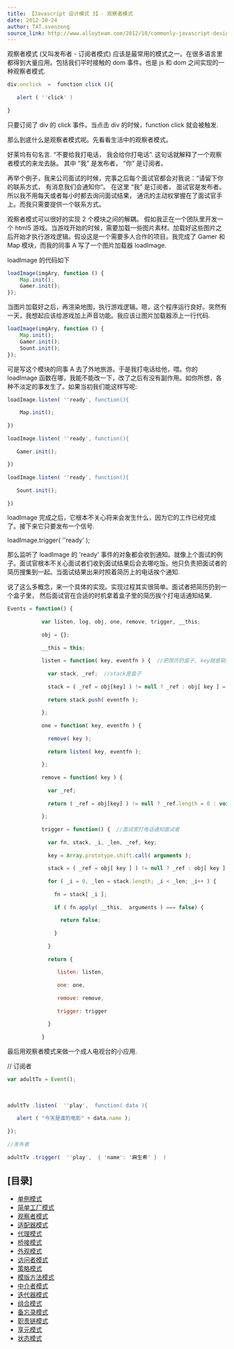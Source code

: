 ```yaml
---
title: 【Javascript 设计模式 3】- 观察者模式
date: 2012-10-24
author: TAT.svenzeng
source_link: http://www.alloyteam.com/2012/10/commonly-javascript-design-pattern-observer-mode/
---
```


<!-- {% raw %} - for jekyll -->

观察者模式 (又叫发布者 - 订阅者模式) 应该是最常用的模式之一。在很多语言里都得到大量应用。包括我们平时接触的 dom 事件。也是 js 和 dom 之间实现的一种观察者模式.

```javascript
div.onclick  =  function click (){
 
   alert ( ''click' )
 
}
```

只要订阅了 div 的 click 事件。当点击 div 的时候，function click 就会被触发.

那么到底什么是观察者模式呢。先看看生活中的观察者模式。

好莱坞有句名言. “不要给我打电话， 我会给你打电话”. 这句话就解释了一个观察者模式的来龙去脉。 其中 “我” 是发布者， “你” 是订阅者。

再举个例子，我来公司面试的时候，完事之后每个面试官都会对我说：“请留下你的联系方式， 有消息我们会通知你”。 在这里 “我” 是订阅者， 面试官是发布者。所以我不用每天或者每小时都去询问面试结果， 通讯的主动权掌握在了面试官手上。而我只需要提供一个联系方式。

观察者模式可以很好的实现 2 个模块之间的解耦。 假如我正在一个团队里开发一个 html5 游戏。当游戏开始的时候，需要加载一些图片素材。加载好这些图片之后开始才执行游戏逻辑。假设这是一个需要多人合作的项目。我完成了 Gamer 和 Map 模块，而我的同事 A 写了一个图片加载器 loadImage.

loadImage 的代码如下

```javascript
loadImage(imgAry, function () {
    Map.init();
    Gamer.init();
});
```

当图片加载好之后，再渲染地图，执行游戏逻辑。嗯，这个程序运行良好。突然有一天，我想起应该给游戏加上声音功能。我应该让图片加载器添上一行代码.

```javascript
loadImage(imgAry, function () {
    Map.init();
    Gamer.init();
    Sount.init();
});
```

可是写这个模块的同事 A 去了外地旅游。于是我打电话给他，喂。你的 loadImage 函数在哪，我能不能改一下，改了之后有没有副作用。如你所想，各种不淡定的事发生了。如果当初我们能这样写呢:

```javascript
loadImage.listen( ''ready', function(){
 
    Map.init();
 
})
 
loadImage.listen( ''ready', function(){
 
   Gamer.init();
 
})
 
loadImage.listen( ''ready', function(){
 
   Sount.init();
 
})
```

loadImage 完成之后，它根本不关心将来会发生什么，因为它的工作已经完成了。接下来它只要发布一个信号.

loadImage.trigger( ''ready' );

那么监听了 loadImage 的 'ready' 事件的对象都会收到通知。就像上个面试的例子。面试官根本不关心面试者们收到面试结果后会去哪吃饭。他只负责把面试者的简历搜集到一起。当面试结果出来时照着简历上的电话挨个通知.

说了这么多概念，来一个具体的实现。实现过程其实很简单。面试者把简历扔到一个盒子里， 然后面试官在合适的时机拿着盒子里的简历挨个打电话通知结果.

```javascript
Events = function() {
 
           var listen, log, obj, one, remove, trigger, __this;
 
           obj = {};
 
           __this = this;
 
           listen = function( key, eventfn ) {  //把简历扔盒子, key就是联系方式.
 
             var stack, _ref;  //stack是盒子
 
             stack = ( _ref = obj[key] ) != null ? _ref : obj[ key ] = [];
 
             return stack.push( eventfn );
 
           };
 
           one = function( key, eventfn ) {
 
             remove( key );
 
             return listen( key, eventfn );
 
           };
 
           remove = function( key ) {
 
             var _ref;
 
             return ( _ref = obj[key] ) != null ? _ref.length = 0 : void 0;
 
           };
 
           trigger = function() {  //面试官打电话通知面试者
 
             var fn, stack, _i, _len, _ref, key;
 
             key = Array.prototype.shift.call( arguments ); 
 
             stack = ( _ref = obj[ key ] ) != null ? _ref : obj[ key ] = [];
 
             for ( _i = 0, _len = stack.length; _i < _len; _i++ ) {
 
               fn = stack[ _i ];
 
               if ( fn.apply( __this,  arguments ) === false) {
 
                 return false;
 
               }
 
             }
 
             return {
 
                listen: listen,
 
                one: one,
 
                remove: remove,
 
                trigger: trigger
 
             }
 
           }
```

最后用观察者模式来做一个成人电视台的小应用.

// 订阅者

```javascript
var adultTv = Event();
 
 
 
adultTv .listen(  ''play',  function( data ){
 
   alert ( "今天是谁的电影" + data.name );
 
});
 
//发布者
 
adultTv .trigger(  ''play',  { 'name': '麻生希' }  )
```

## \[目录]

-   [单例模式](http://www.alloyteam.com/2012/10/common-javascript-design-patterns/ "单例模式")
-   [简单工厂模式](http://www.alloyteam.com/2012/10/commonly-javascript-design-patterns-simple-factory-pattern/ "简单工厂模式")
-   [观察者模式](http://www.alloyteam.com/2012/10/commonly-javascript-design-pattern-observer-mode/ "观察者模式")
-   [适配器模式](http://www.alloyteam.com/2012/10/commonly-javascript-design-patterns-adapter-mode/ "适配器模式")
-   [代理模式](http://www.alloyteam.com/2012/10/commonly-javascript-design-patterns-proxy-mode/ "代理模式")
-   [桥接模式](http://www.alloyteam.com/2012/10/commonly-javascript-design-mode-bridge-mode/ "桥接模式")
-   [外观模式](http://www.alloyteam.com/2012/10/commonly-javascript-design-patterns-appearance-mode/ "外观模式")
-   [访问者模式](http://www.alloyteam.com/2012/10/commonly-javascript-design-patterns-the-visitor-pattern/ "访问者模式")
-   [策略模式](http://www.alloyteam.com/2012/10/commonly-javascript-design-patterns-strategy-mode/ "策略模式")
-   [模版方法模式](http://www.alloyteam.com/2012/10/commonly-javascript-design-patterns-template-method-pattern/ "模版方法模式")
-   [中介者模式](http://www.alloyteam.com/2012/10/javascript-design-pattern-intermediary-model/ "中介者模式")
-   [迭代器模式](http://www.alloyteam.com/2012/10/commonly-javascript-design-patterns-iterator-mode/ "迭代器模式")
-   [组合模式](http://www.alloyteam.com/2012/10/commonly-javascript-design-patterns-combined-mode/ "组合模式")
-   [备忘录模式](http://www.alloyteam.com/2012/10/commonly-javascript-design-patterns-memorandum-mode/ "备忘录模式")
-   [职责链模式](http://www.alloyteam.com/2012/10/commonly-javascript-design-patterns-duty-chain/ "职责链模式")
-   [享元模式](http://www.alloyteam.com/2012/10/commonly-javascript-design-patterns-flyweight/ "享元模式")
-   [状态模式](http://www.alloyteam.com/2012/10/commonly-javascript-design-patterns-state-mode/ "状态模式")

<!-- {% endraw %} - for jekyll -->